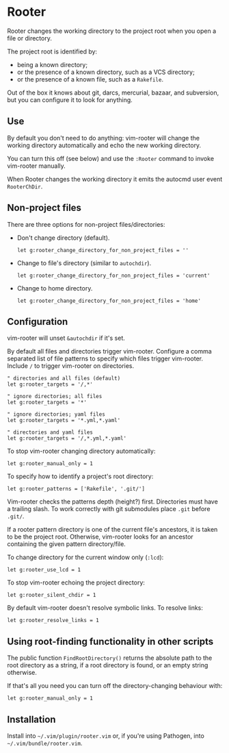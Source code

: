 # Rooter

Rooter changes the working directory to the project root when you open a file or directory.

The project root is identified by:

- being a known directory;
- or the presence of a known directory, such as a VCS directory;
- or the presence of a known file, such as a `Rakefile`.

Out of the box it knows about git, darcs, mercurial, bazaar, and subversion, but you can configure it to look for anything.


## Use

By default you don't need to do anything: vim-rooter will change the working directory automatically and echo the new working directory.

You can turn this off (see below) and use the `:Rooter` command to invoke vim-rooter manually.

When Rooter changes the working directory it emits the autocmd user event `RooterChDir`.


## Non-project files

There are three options for non-project files/directories:

- Don't change directory (default).

    ```viml
    let g:rooter_change_directory_for_non_project_files = ''
    ```

- Change to file's directory (similar to `autochdir`).

    ```viml
    let g:rooter_change_directory_for_non_project_files = 'current'
    ```

- Change to home directory.

    ```viml
    let g:rooter_change_directory_for_non_project_files = 'home'
    ```


## Configuration

vim-rooter will unset `&autochdir` if it's set.

By default all files and directories trigger vim-rooter.  Configure a comma separated list of file patterns to specify which files trigger vim-rooter.  Include `/` to trigger vim-rooter on directories.

```viml
" directories and all files (default)
let g:rooter_targets = '/,*'

" ignore directories; all files
let g:rooter_targets = '*'

" ignore directories; yaml files
let g:rooter_targets = '*.yml,*.yaml'

" directories and yaml files
let g:rooter_targets = '/,*.yml,*.yaml'
```

To stop vim-rooter changing directory automatically:

```viml
let g:rooter_manual_only = 1
```

To specify how to identify a project's root directory:

```viml
let g:rooter_patterns = ['Rakefile', '.git/']
```

Vim-rooter checks the patterns depth (height?) first.  Directories must have a trailing slash.  To work correctly with git submodules place `.git` before `.git/`.

If a rooter pattern directory is one of the current file's ancestors, it is taken to be the project root.  Otherwise, vim-rooter looks for an ancestor containing the given pattern directory/file.

To change directory for the current window only (`:lcd`):

```viml
let g:rooter_use_lcd = 1
```

To stop vim-rooter echoing the project directory:

```viml
let g:rooter_silent_chdir = 1
```

By default vim-rooter doesn't resolve symbolic links.  To resolve links:

```viml
let g:rooter_resolve_links = 1
```


## Using root-finding functionality in other scripts

The public function `FindRootDirectory()` returns the absolute path to the root directory as a string, if a root directory is found, or an empty string otherwise.

If that's all you need you can turn off the directory-changing behaviour with:

```viml
let g:rooter_manual_only = 1
```


## Installation

Install into `~/.vim/plugin/rooter.vim` or, if you're using Pathogen, into
`~/.vim/bundle/rooter.vim`.

